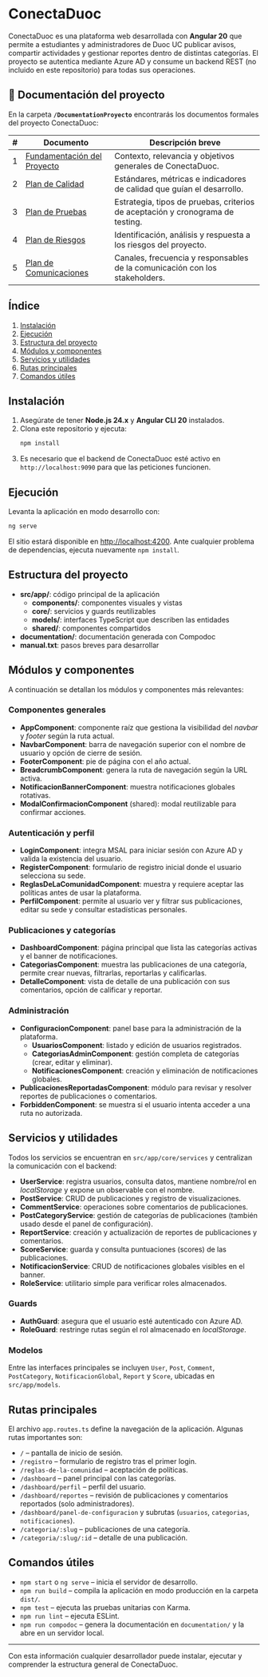# ConectaDuoc
ConectaDuoc es una plataforma web desarrollada con **Angular 20** que permite a estudiantes y administradores de Duoc UC publicar avisos, compartir actividades y gestionar reportes dentro de distintas categorías. El proyecto se autentica mediante Azure AD y consume un backend REST (no incluido en este repositorio) para todas sus operaciones.

## 📄 Documentación del proyecto

En la carpeta **`/DocumentationProyecto`** encontrarás los documentos formales del proyecto ConectaDuoc:

| # | Documento | Descripción breve |
|---|-----------|-------------------|
| 1 | [Fundamentación del Proyecto](DocumentationProyecto/1.%20Fundamentación%20del%20Proyecto.docx) | Contexto, relevancia y objetivos generales de ConectaDuoc. |
| 2 | [Plan de Calidad](DocumentationProyecto/2.%20Plan%20de%20Calidad.docx) | Estándares, métricas e indicadores de calidad que guían el desarrollo. |
| 3 | [Plan de Pruebas](DocumentationProyecto/3.%20Plan%20de%20Pruebas.docx) | Estrategia, tipos de pruebas, criterios de aceptación y cronograma de testing. |
| 4 | [Plan de Riesgos](DocumentationProyecto/4.%20Plan%20de%20Riesgos.docx) | Identificación, análisis y respuesta a los riesgos del proyecto. |
| 5 | [Plan de Comunicaciones](DocumentationProyecto/5.%20Plan%20de%20Comunicaciones.docx) | Canales, frecuencia y responsables de la comunicación con los stakeholders. |

## Índice
1. [Instalación](#instalacion)
2. [Ejecución](#ejecucion)
3. [Estructura del proyecto](#estructura-del-proyecto)
4. [Módulos y componentes](#modulos-y-componentes)
5. [Servicios y utilidades](#servicios-y-utilidades)
6. [Rutas principales](#rutas-principales)
7. [Comandos útiles](#comandos-utiles)

## Instalación
1. Asegúrate de tener **Node.js 24.x** y **Angular CLI 20** instalados.
2. Clona este repositorio y ejecuta:
   ```bash
   npm install
   ```
3. Es necesario que el backend de ConectaDuoc esté activo en `http://localhost:9090` para que las peticiones funcionen.

## Ejecución
Levanta la aplicación en modo desarrollo con:
```bash
ng serve
```
El sitio estará disponible en [http://localhost:4200](http://localhost:4200). Ante cualquier problema de dependencias, ejecuta nuevamente `npm install`.

## Estructura del proyecto
- **src/app/**: código principal de la aplicación
  - **components/**: componentes visuales y vistas
  - **core/**: servicios y guards reutilizables
  - **models/**: interfaces TypeScript que describen las entidades
  - **shared/**: componentes compartidos
- **documentation/**: documentación generada con Compodoc
- **manual.txt**: pasos breves para desarrollar

## Módulos y componentes
A continuación se detallan los módulos y componentes más relevantes:

### Componentes generales
- **AppComponent**: componente raíz que gestiona la visibilidad del *navbar* y *footer* según la ruta actual.
- **NavbarComponent**: barra de navegación superior con el nombre de usuario y opción de cierre de sesión.
- **FooterComponent**: pie de página con el año actual.
- **BreadcrumbComponent**: genera la ruta de navegación según la URL activa.
- **NotificacionBannerComponent**: muestra notificaciones globales rotativas.
- **ModalConfirmacionComponent** (shared): modal reutilizable para confirmar acciones.

### Autenticación y perfil
- **LoginComponent**: integra MSAL para iniciar sesión con Azure AD y valida la existencia del usuario.
- **RegisterComponent**: formulario de registro inicial donde el usuario selecciona su sede.
- **ReglasDeLaComunidadComponent**: muestra y requiere aceptar las políticas antes de usar la plataforma.
- **PerfilComponent**: permite al usuario ver y filtrar sus publicaciones, editar su sede y consultar estadísticas personales.

### Publicaciones y categorías
- **DashboardComponent**: página principal que lista las categorías activas y el banner de notificaciones.
- **CategoriasComponent**: muestra las publicaciones de una categoría, permite crear nuevas, filtrarlas, reportarlas y calificarlas.
- **DetalleComponent**: vista de detalle de una publicación con sus comentarios, opción de calificar y reportar.

### Administración
- **ConfiguracionComponent**: panel base para la administración de la plataforma.
  - **UsuariosComponent**: listado y edición de usuarios registrados.
  - **CategoriasAdminComponent**: gestión completa de categorías (crear, editar y eliminar).
  - **NotificacionesComponent**: creación y eliminación de notificaciones globales.
- **PublicacionesReportadasComponent**: módulo para revisar y resolver reportes de publicaciones o comentarios.
- **ForbiddenComponent**: se muestra si el usuario intenta acceder a una ruta no autorizada.

## Servicios y utilidades
Todos los servicios se encuentran en `src/app/core/services` y centralizan la comunicación con el backend:
- **UserService**: registra usuarios, consulta datos, mantiene nombre/rol en *localStorage* y expone un observable con el nombre.
- **PostService**: CRUD de publicaciones y registro de visualizaciones.
- **CommentService**: operaciones sobre comentarios de publicaciones.
- **PostCategoryService**: gestión de categorías de publicaciones (también usado desde el panel de configuración).
- **ReportService**: creación y actualización de reportes de publicaciones y comentarios.
- **ScoreService**: guarda y consulta puntuaciones (scores) de las publicaciones.
- **NotificacionService**: CRUD de notificaciones globales visibles en el banner.
- **RoleService**: utilitario simple para verificar roles almacenados.

### Guards
- **AuthGuard**: asegura que el usuario esté autenticado con Azure AD.
- **RoleGuard**: restringe rutas según el rol almacenado en *localStorage*.

### Modelos
Entre las interfaces principales se incluyen `User`, `Post`, `Comment`, `PostCategory`, `NotificacionGlobal`, `Report` y `Score`, ubicadas en `src/app/models`.

## Rutas principales
El archivo `app.routes.ts` define la navegación de la aplicación. Algunas rutas importantes son:
- `/` – pantalla de inicio de sesión.
- `/registro` – formulario de registro tras el primer login.
- `/reglas-de-la-comunidad` – aceptación de políticas.
- `/dashboard` – panel principal con las categorías.
- `/dashboard/perfil` – perfil del usuario.
- `/dashboard/reportes` – revisión de publicaciones y comentarios reportados (solo administradores).
- `/dashboard/panel-de-configuracion` y subrutas (`usuarios`, `categorias`, `notificaciones`).
- `/categoria/:slug` – publicaciones de una categoría.
- `/categoria/:slug/:id` – detalle de una publicación.

## Comandos útiles
- `npm start` o `ng serve` – inicia el servidor de desarrollo.
- `npm run build` – compila la aplicación en modo producción en la carpeta `dist/`.
- `npm test` – ejecuta las pruebas unitarias con Karma.
- `npm run lint` – ejecuta ESLint.
- `npm run compodoc` – genera la documentación en `documentation/` y la abre en un servidor local.

---
Con esta información cualquier desarrollador puede instalar, ejecutar y comprender la estructura general de ConectaDuoc.
